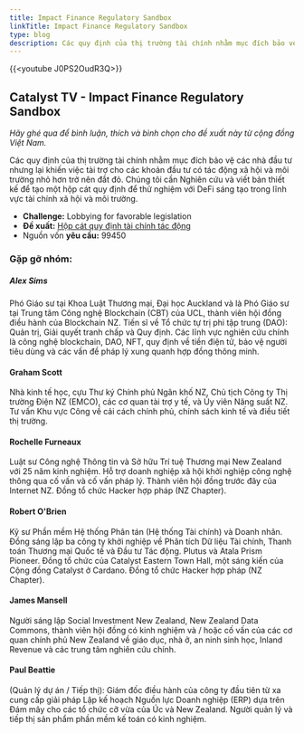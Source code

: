 ```yaml
---
title: Impact Finance Regulatory Sandbox
linkTitle: Impact Finance Regulatory Sandbox
type: blog
description: Các quy định của thị trường tài chính nhằm mục đích bảo vệ các nhà đầu tư nhưng lại khiến việc tài trợ cho các khoản đầu tư có tác động xã hội và môi trường nhỏ hơn trở nên đắt đỏ.
---
```


{{&lt;youtube J0PS2OudR3Q&gt;}}

## Catalyst TV - Impact Finance Regulatory Sandbox

*Hãy ghé qua để bình luận, thích và bình chọn cho đề xuất này từ cộng đồng Việt Nam.*

Các quy định của thị trường tài chính nhằm mục đích bảo vệ các nhà đầu tư nhưng lại khiến việc tài trợ cho các khoản đầu tư có tác động xã hội và môi trường nhỏ hơn trở nên đắt đỏ. Chúng tôi cần Nghiên cứu và viết bản thiết kế để tạo một hộp cát quy định để thử nghiệm với DeFi sáng tạo trong lĩnh vực tài chính xã hội và môi trường.

- **Challenge:** Lobbying for favorable legislation
- **Đề xuất:** [Hộp cát quy định tài chính tác động](https://cardano.ideascale.com/c/idea/403011)
- Nguồn vốn **yêu cầu:** 99450

### Gặp gỡ nhóm:

##### **Alex Sims**

Phó Giáo sư tại Khoa Luật Thương mại, Đại học Auckland và là Phó Giáo sư tại Trung tâm Công nghệ Blockchain (CBT) của UCL, thành viên hội đồng điều hành của Blockchain NZ. Tiến sĩ về Tổ chức tự trị phi tập trung (DAO): Quản trị, Giải quyết tranh chấp và Quy định. Các lĩnh vực nghiên cứu chính là công nghệ blockchain, DAO, NFT, quy định về tiền điện tử, bảo vệ người tiêu dùng và các vấn đề pháp lý xung quanh hợp đồng thông minh.

#### **Graham Scott**

Nhà kinh tế học, cựu Thư ký Chính phủ Ngân khố NZ, Chủ tịch Công ty Thị trường Điện NZ (EMCO), các cơ quan tài trợ y tế, và Ủy viên Năng suất NZ. Tư vấn Khu vực Công về cải cách chính phủ, chính sách kinh tế và điều tiết thị trường.

#### **Rochelle Furneaux**

Luật sư Công nghệ Thông tin và Sở hữu Trí tuệ Thương mại New Zealand với 25 năm kinh nghiệm. Hỗ trợ doanh nghiệp xã hội khởi nghiệp công nghệ thông qua cố vấn và cố vấn pháp lý. Thành viên hội đồng trước đây của Internet NZ. Đồng tổ chức Hacker hợp pháp (NZ Chapter).

#### **Robert O'Brien**

Kỹ sư Phần mềm Hệ thống Phân tán (Hệ thống Tài chính) và Doanh nhân. Đồng sáng lập ba công ty khởi nghiệp về Phân tích Dữ liệu Tài chính, Thanh toán Thương mại Quốc tế và Đầu tư Tác động. Plutus và Atala Prism Pioneer. Đồng tổ chức của Catalyst Eastern Town Hall, một sáng kiến của Cộng đồng Catalyst ở Cardano. Đồng tổ chức Hacker hợp pháp (NZ Chapter).

#### **James Mansell**

Người sáng lập Social Investment New Zealand, New Zealand Data Commons, thành viên hội đồng có kinh nghiệm và / hoặc cố vấn của các cơ quan chính phủ New Zealand về giáo dục, nhà ở, an ninh sinh học, Inland Revenue và các trung tâm nghiên cứu chính.

#### **Paul Beattie**

(Quản lý dự án / Tiếp thị): Giám đốc điều hành của công ty đầu tiên từ xa cung cấp giải pháp Lập kế hoạch Nguồn lực Doanh nghiệp (ERP) dựa trên Đám mây cho các tổ chức cỡ vừa của Úc và New Zealand. Người quản lý và tiếp thị sản phẩm phần mềm kế toán có kinh nghiệm.
